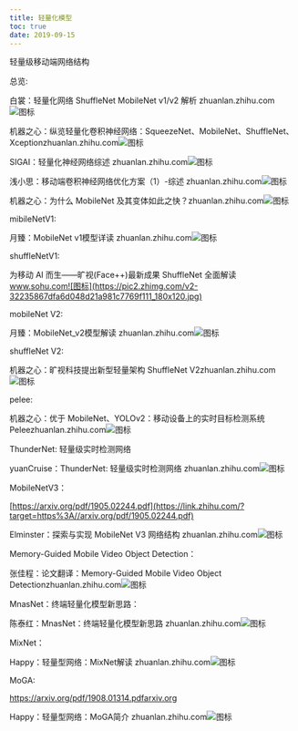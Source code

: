 ```yaml
---
title: 轻量化模型
toc: true
date: 2019-09-15
---
```

轻量级移动端网络结构


总览:

白裳：轻量化网络 ShuffleNet MobileNet v1/v2 解析 zhuanlan.zhihu.com![图标](https://pic3.zhimg.com/v2-70d9cef902c4efff32e4ff002cc2b5aa_180x120.jpg)

机器之心：纵览轻量化卷积神经网络：SqueezeNet、MobileNet、ShuffleNet、Xceptionzhuanlan.zhihu.com![图标](https://pic3.zhimg.com/v2-f566b0694017e0ee7b086c9a77a62b72_180x120.jpg)

SIGAI：轻量化神经网络综述 zhuanlan.zhihu.com![图标](https://pic2.zhimg.com/v2-9d62ab78650a003143d2505225db2149_180x120.jpg)

浅小思：移动端卷积神经网络优化方案（1）-综述 zhuanlan.zhihu.com![图标](https://pic2.zhimg.com/v2-98a8ceb2dfdb6ca1763e1a44cb7200a1_180x120.jpg)

机器之心：为什么 MobileNet 及其变体如此之快？zhuanlan.zhihu.com![图标](https://pic1.zhimg.com/v2-b88962c4e571df5281cb4d7627e146d0_180x120.jpg)

mibileNetV1:

月臻：MobileNet v1模型详读 zhuanlan.zhihu.com![图标](https://zhstatic.zhihu.com/assets/zhihu/editor/zhihu-card-default.svg)



shuffleNetV1:

为移动 AI 而生——旷视(Face++)最新成果 ShuffleNet 全面解读 www.sohu.com![图标](https://pic2.zhimg.com/v2-32235867dfa6d048d21a981c7769f111_180x120.jpg)



mobileNet V2:

月臻：MobileNet_v2模型解读 zhuanlan.zhihu.com![图标](https://zhstatic.zhihu.com/assets/zhihu/editor/zhihu-card-default.svg)

shuffleNet V2:

机器之心：旷视科技提出新型轻量架构 ShuffleNet V2zhuanlan.zhihu.com![图标](https://pic2.zhimg.com/v2-4a1246c0caaf89a2933639722b357301_ipico.jpg)



pelee:

机器之心：优于 MobileNet、YOLOv2：移动设备上的实时目标检测系统 Peleezhuanlan.zhihu.com![图标](https://pic4.zhimg.com/v2-b0aff814f2850edd0ffc0739e759732b_180x120.jpg)



ThunderNet: 轻量级实时检测网络

yuanCruise：ThunderNet: 轻量级实时检测网络 zhuanlan.zhihu.com![图标](https://pic3.zhimg.com/v2-d33e8fbf43ab3aab6f871ac886c4b576_180x120.jpg)

MobileNetV3：

[https://arxiv.org/pdf/1905.02244.pdf](https://link.zhihu.com/?target=https%3A//arxiv.org/pdf/1905.02244.pdf)

Elminster：探索与实现 MobileNet V3 网络结构 zhuanlan.zhihu.com![图标](https://pic1.zhimg.com/v2-4cc46a5fac75a2c78fc0782e8c8e3dd0_180x120.jpg)

Memory-Guided Mobile Video Object Detection：

张佳程：论文翻译：Memory-Guided Mobile Video Object Detectionzhuanlan.zhihu.com![图标](https://pic1.zhimg.com/v2-a2588029a84c558ea33acd56d3961d38_180x120.jpg)

MnasNet：终端轻量化模型新思路：

陈泰红：MnasNet：终端轻量化模型新思路 zhuanlan.zhihu.com![图标](https://zhstatic.zhihu.com/assets/zhihu/editor/zhihu-card-default.svg)

MixNet：

Happy：轻量型网络：MixNet解读 zhuanlan.zhihu.com![图标](https://pic4.zhimg.com/v2-a69051de3c7dfafe57f194e09e00b5b7_180x120.jpg)

MoGA:

https://arxiv.org/pdf/1908.01314.pdfarxiv.org

Happy：轻量型网络：MoGA简介 zhuanlan.zhihu.com![图标](https://pic4.zhimg.com/v2-00351b4fd1708505068966c1b725145b_180x120.jpg)
